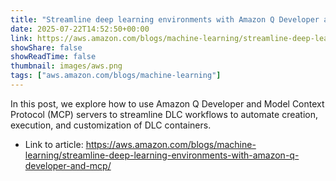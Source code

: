```yaml
---
title: "Streamline deep learning environments with Amazon Q Developer and MCP"
date: 2025-07-22T14:52:50+00:00
link: https://aws.amazon.com/blogs/machine-learning/streamline-deep-learning-environments-with-amazon-q-developer-and-mcp/
showShare: false
showReadTime: false
thumbnail: images/aws.png
tags: ["aws.amazon.com/blogs/machine-learning"]
---
```

In this post, we explore how to use Amazon Q Developer and Model Context Protocol (MCP) servers to streamline DLC workflows to automate creation, execution, and customization of DLC containers.

- Link to article: https://aws.amazon.com/blogs/machine-learning/streamline-deep-learning-environments-with-amazon-q-developer-and-mcp/